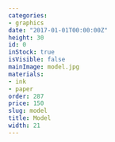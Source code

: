 ```yaml
---
categories:
- graphics
date: "2017-01-01T00:00:00Z"
height: 30
id: 0
inStock: true
isVisible: false
mainImage: model.jpg
materials:
- ink
- paper
order: 287
price: 150
slug: model
title: Model
width: 21
---
```


